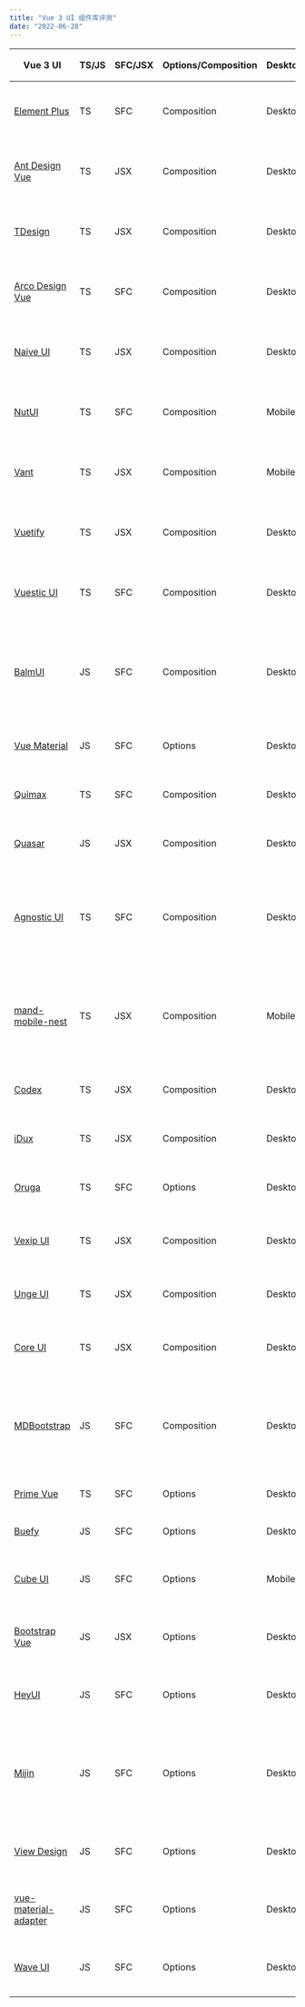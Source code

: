 ```yaml
---
title: "Vue 3 UI 组件库评测"
date: "2022-06-28"
---
```


Vue 3 UI                                                                   | TS/JS | SFC/JSX | Options/Composition | Desktop/Mobile/MP | Style        | 特点             | 缺点       | 推荐         |
| -------------------------------------------------------------------------- | ----- | ------- | ------------------- | ----------------- | ------------ | -------------- | -------- | ---------- |
| [Element Plus](https://element-plus.org/)                                  | TS    | SFC     | Composition         | Desktop           | scss         | setup          |          | 🌟🌟🌟🌟🌟 |
| [Ant Design Vue](https://antdv.com/)                                       | TS    | JSX     | Composition         | Desktop           | less         | React          |          | 🌟🌟🌟🌟🌟 |
| [TDesign](https://tdesign.tencent.com/)                                    | TS    | JSX     | Composition         | Desktop/Mobile/MP | less         | React/腾讯       |          | 🌟🌟🌟🌟🌟 |
| [Arco Design Vue](https://arco.design/)                                    | TS    | SFC     | Composition         | Desktop           | less         | React/字节       |          | 🌟🌟🌟🌟🌟 |
| [Naive UI](https://naiveui.com/)                                           | TS    | JSX     | Composition         | Desktop           | css in js    | 图森             |          | 🌟🌟🌟🌟🌟 |
| [NutUI](https://nutui.jd.com/)                                             | TS    | SFC     | Composition         | Mobile            | scss         | React/京东       |          | 🌟🌟🌟🌟🌟 |
| [Vant](https://youzan.github.io/vant/)                                     | TS    | JSX     | Composition         | Mobile            | less         | 有赞             |          | 🌟🌟🌟🌟🌟 |
| [Vuetify](https://vuetifyjs.com/)                                          | TS    | JSX     | Composition         | Desktop           | sass         |                |          | 🌟🌟🌟🌟🌟 |
| [Vuestic UI](https://github.com/epicmaxco/vuestic-ui)                      | TS    | SFC     | Composition         | Desktop           | scss         |                |          | 🌟🌟🌟🌟🌟 |
| [BalmUI](https://material.balmjs.com/)                                     | JS    | SFC     | Composition         | Desktop           | scss         | Material       | 不流行/缺乏维护 | 🌟🌟🌟🌟   |
| [Vue Material](https://www.creative-tim.com/vuematerial)                   | JS    | SFC     | Options             | Desktop           | scss         | Material       |          | 🌟🌟🌟🌟   |
| [Quimax](https://quimax.dev/)                                              | TS    | SFC     | Composition         | Desktop           | scss         | 拟物风格           | 不流行      | 🌟🌟🌟🌟   |
| [Quasar](https://quasar.dev/)                                              | JS    | JSX     | Composition         | Desktop           | sass         | Material       |          | 🌟🌟🌟🌟   |
| [Agnostic UI](https://agnosticui.com/)                                     | TS    | SFC     | Composition         | Desktop           | css module   | React/setup    | 不流行/缺乏维护 | 🌟🌟🌟🌟   |
| [mand-mobile-nest](https://github.com/mand-mobile/mand-mobile-next)        | TS    | JSX     | Composition         | Mobile            | stylus       | 滴滴             | 不流行/缺乏维护 | 🌟🌟🌟🌟   |
| [Codex](https://github.com/wikimedia/design-codex)                         | TS    | JSX     | Composition         | Desktop           | less         | 维基             | 不流行      | 🌟🌟🌟🌟   |
| [iDux](https://idux.site/)                                                 | TS    | JSX     | Composition         | Desktop           | less         |                | 不流行      | 🌟🌟🌟🌟   |
| [Oruga](https://oruga.io/)                                                 | TS    | SFC     | Options             | Desktop           | scss         |                |          | 🌟🌟🌟🌟   |
| [Vexip UI](https://www.vexipui.com/zh-CN)                                  | TS    | JSX     | Composition         | Desktop           | scss         |                | 缺乏维护     | 🌟🌟🌟🌟   |
| [Unge UI](https://ungeui.github.io/ungeui/)                                | TS    | JSX     | Composition         | Desktop           | stylus       |                | 不流行      | 🌟🌟🌟🌟   |
| [Core UI](https://coreui.io/vue/docs/forms/input.html)                     | TS    | JSX     | Composition         | Desktop           | scss         | React          | 缺乏维护     | 🌟🌟🌟🌟   |
| [MDBootstrap](https://mdbootstrap.com/)                                    | JS    | SFC     | Composition         | Desktop           | scss         | React/Material | 不流行/缺乏维护 | 🌟🌟🌟     |
| [Prime Vue](https://primefaces.org/primevue/)                              | TS    | SFC     | Options             | Desktop           | css          | React          |          | 🌟🌟🌟     |
| [Buefy](https://buefy.org/)                                                | JS    | SFC     | Options             | Desktop           | scss         |                |          | 🌟🌟🌟     |
| [Cube UI](https://didi.github.io/cube-ui/#/zh-CN)                          | JS    | SFC     | Options             | Mobile            | stylus       | 滴滴             | 缺乏维护     | 🌟🌟       |
| [Bootstrap Vue](https://bootstrap-vue.org/)                                | JS    | JSX     | Options             | Desktop           | scss         |                | 缺乏维护     | 🌟🌟       |
| [HeyUI](https://v2.heyui.top/)                                             | JS    | SFC     | Options             | Desktop           | less         |                | 缺乏维护     | 🌟🌟       |
| [Mijin](https://lecoueyl.github.io/mijin.web/docs/general/getting-started) | JS    | SFC     | Options             | Desktop           | Tailwind CSS |                | 不流行/缺乏维护 | 🌟🌟       |
| [View Design](https://www.iviewui.com/)                                    | JS    | SFC     | Options             | Desktop           | less         |                | 缺乏维护     | 🌟🌟       |
| [vue-material-adapter](https://github.com/pgbross/vue-material-adapter)    | JS    | SFC     | Options             | Desktop           | scss         | Material       | 缺乏维护     | 🌟🌟       |
| [Wave UI](https://antoniandre.github.io/wave-ui)                           | JS    | SFC     | Options             | Desktop           | scss         | Material       | 缺乏维护     | 🌟🌟
